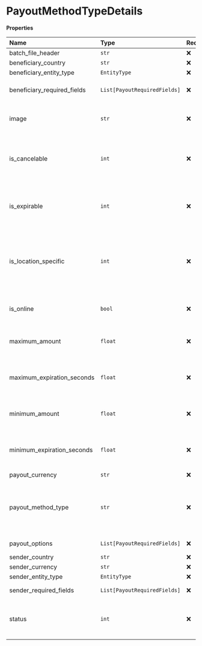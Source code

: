 # PayoutMethodTypeDetails

**Properties**

| Name                        | Type                         | Required | Description                                                                                                                                                                               |
| :-------------------------- | :--------------------------- | :------- | :---------------------------------------------------------------------------------------------------------------------------------------------------------------------------------------- |
| batch_file_header           | `str`                        | ❌       | concatenation of all fields.                                                                                                                                                              |
| beneficiary_country         | `str`                        | ❌       |                                                                                                                                                                                           |
| beneficiary_entity_type     | `EntityType`                 | ❌       |                                                                                                                                                                                           |
| beneficiary_required_fields | `List[PayoutRequiredFields]` | ❌       | Lists all the beneficiary required fields for payout method                                                                                                                               |
| image                       | `str`                        | ❌       | URL of an image that the merchant can use to represent the payout method.                                                                                                                 |
| is_cancelable               | `int`                        | ❌       | Indicates whether the payout can be canceled. Relevant when category is cash. One of the following values 0 - Not cancelable. 1 - cancelable.'                                            |
| is_expirable                | `int`                        | ❌       | Indicates whether the payout expires if not completed. Relevant when category is cash. One of the following values 0 - Not expirable. 1 - expirable.'                                     |
| is_location_specific        | `int`                        | ❌       | Indicates whether the payout must be made at a specific physical location. Relevant when category is cash. One of the following values 0 - Not location specific. 1 - location specific.' |
| is_online                   | `bool`                       | ❌       | Indicates whether the payout is made automatically, without any action by the beneficiary.                                                                                                |
| maximum_amount              | `float`                      | ❌       | Maximum amount supported by this payout method for the indicated currency. Decimal number.                                                                                                |
| maximum_expiration_seconds  | `float`                      | ❌       | The maximum time (in seconds) that the merchant can set for completing the payout. Relevant when is_expirable is true.                                                                    |
| minimum_amount              | `float`                      | ❌       | Minimum amount supported by this payout method for the indicated currency. Decimal number.                                                                                                |
| minimum_expiration_seconds  | `float`                      | ❌       | The minimum time (in seconds) that the merchant can set for completing the payout. Relevant when is_expirable is true.                                                                    |
| payout_currency             | `str`                        | ❌       |                                                                                                                                                                                           |
| payout_method_type          | `str`                        | ❌       | The type of payout method. The two-letter prefix must match the beneficiary country code. Required when default_payout_method_type is not used.                                           |
| payout_options              | `List[PayoutRequiredFields]` | ❌       | Lists all the payout options for payout method                                                                                                                                            |
| sender_country              | `str`                        | ❌       |                                                                                                                                                                                           |
| sender_currency             | `str`                        | ❌       |                                                                                                                                                                                           |
| sender_entity_type          | `EntityType`                 | ❌       |                                                                                                                                                                                           |
| sender_required_fields      | `List[PayoutRequiredFields]` | ❌       | Lists all the sender required fields for payout method                                                                                                                                    |
| status                      | `int`                        | ❌       | Indicates whether the payout method is currently available. One of the following values: 0 - Not available. 1 - Available.                                                                |
